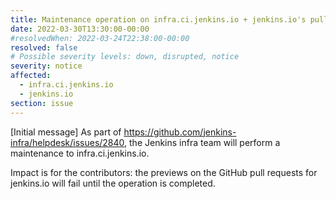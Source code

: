 ```yaml
---
title: Maintenance operation on infra.ci.jenkins.io + jenkins.io's pull requests
date: 2022-03-30T13:30:00-00:00
#resolvedWhen: 2022-03-24T22:38:00-00:00
resolved: false
# Possible severity levels: down, disrupted, notice
severity: notice
affected:
  - infra.ci.jenkins.io
  - jenkins.io
section: issue
---
```


[Initial message]
As part of <https://github.com/jenkins-infra/helpdesk/issues/2840>, the Jenkins infra team will perform a maintenance to infra.ci.jenkins.io.

Impact is for the contributors: the previews on the GitHub pull requests for jenkins.io will fail until the operation is completed.
